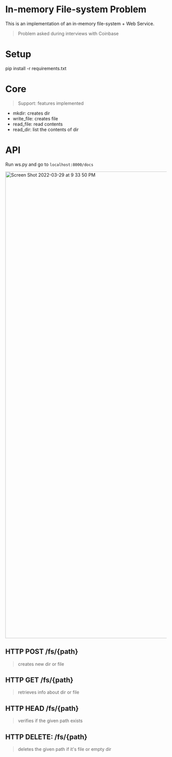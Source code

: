 # In-memory File-system Problem

This is an implementation of an in-memory file-system + Web Service.

> Problem asked during interviews with Coinbase

# Setup

pip install -r requirements.txt

# Core

> Support: features implemented

* mkdir: creates dir
* write_file: creates file
* read_file: read contents
* read_dir: list the contents of dir

# API

Run ws.py and go to `localhost:8000/docs`

<img width="1459" alt="Screen Shot 2022-03-29 at 9 33 50 PM" src="https://user-images.githubusercontent.com/131457/160752045-64b5fab7-1c68-48ed-882f-9c072cd2a3c7.png">

## HTTP POST /fs/{path}

> creates new dir or file

## HTTP GET /fs/{path}

> retrieves info about dir or file

## HTTP HEAD /fs/{path}

> verifies if the given path exists

## HTTP DELETE: /fs/{path}

> deletes the given path if it's file or empty dir

